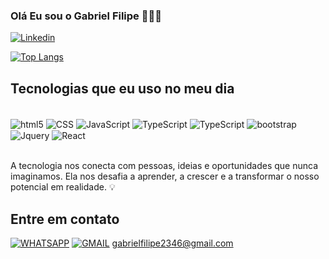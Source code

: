 ### Olá Eu sou o Gabriel Filipe 🙋🏽‍♂️

[![Linkedin](https://img.shields.io/badge/LinkedIn-0077B5?style=for-the-badge&logo=linkedin&logoColor=white)](https://www.linkedin.com/in/gabrielfilipedev/)

[![Top Langs](https://github-readme-stats.vercel.app/api/top-langs/?username=gabrielfilipedev&layout=pie)](https://github.com/anuraghazra/github-readme-stats)


## Tecnologias que eu uso no meu dia

<div style="display: inline_block"> <br/>
<img align="center" alt="html5" src="https://img.shields.io/badge/HTML-239120?style=for-the-badge&logo=html5&logoColor=white" />
<img align="center" alt="CSS" src="https://img.shields.io/badge/CSS-239120?&style=for-the-badge&logo=css3&logoColor=white" />
<img align="center" alt="JavaScript" src="https://img.shields.io/badge/JavaScript-323330?style=for-the-badge&logo=javascript&logoColor=F7DF1E" />
<img align="center" alt="TypeScript" src="https://img.shields.io/badge/TypeScript-007ACC?style=for-the-badge&logo=typescript&logoColor=white" />
<img align="center" alt="TypeScript" src="https://img.shields.io/badge/Vue.js-35495E?style=for-the-badge&logo=vue.js&logoColor=4FC08D" />
<img align="center" alt="bootstrap" src="https://img.shields.io/badge/Bootstrap-563D7C?style=for-the-badge&logo=bootstrap&logoColor=white" />
<img align="center" alt="Jquery" src="https://img.shields.io/badge/jQuery-0769AD?style=for-the-badge&logo=jquery&logoColor=white" />
<img align="center" alt="React" src="https://img.shields.io/badge/React-20232A?style=for-the-badge&logo=react&logoColor=61DAFB" />
</div><br/> 

A tecnologia nos conecta com pessoas, ideias e oportunidades que nunca imaginamos. Ela nos desafia a aprender, a crescer e a transformar o nosso potencial em realidade. 💡


## Entre em contato 

[![WHATSAPP](https://img.shields.io/badge/WhatsApp-25D366?style=for-the-badge&logo=whatsapp&logoColor=white)](https://wa.me/5511959801512/)
[![GMAIL](https://img.shields.io/badge/Gmail-D14836?style=for-the-badge&logo=gmail&logoColor=white)](gabrielfilipe2345@gmail.com) gabrielfilipe2346@gmail.com
